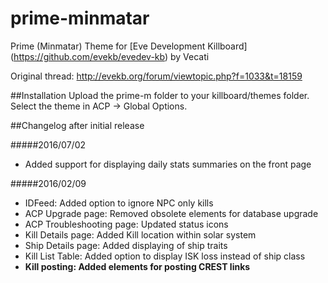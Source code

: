 # prime-minmatar
Prime (Minmatar) Theme for [Eve Development Killboard] (https://github.com/evekb/evedev-kb) by Vecati

Original thread: http://evekb.org/forum/viewtopic.php?f=1033&t=18159


##Installation
Upload the prime-m folder to your killboard/themes folder. Select the theme in ACP -> Global Options.


##Changelog after initial release

#####2016/07/02

* Added support for displaying daily stats summaries on the front page

#####2016/02/09

* IDFeed: Added option to ignore NPC only kills
* ACP Upgrade page: Removed obsolete elements for database upgrade
* ACP Troubleshooting page: Updated status icons
* Kill Details page: Added Kill location within solar system
* Ship Details page: Added displaying of ship traits
* Kill List Table: Added option to display ISK loss instead of ship class
* **Kill posting: Added elements for posting CREST links**